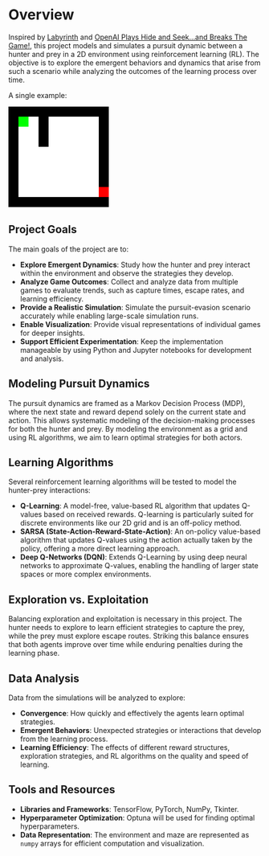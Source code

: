 # Overview

Inspired by [Labyrinth](https://en.wikipedia.org/wiki/Labyrinth) and [OpenAI Plays Hide and Seek…and Breaks The Game!](https://www.youtube.com/watch?v=Lu56xVlZ40M), this project models and simulates a pursuit dynamic between a hunter and prey in a 2D environment using reinforcement learning (RL). The objective is to explore the emergent behaviors and dynamics that arise from such a scenario while analyzing the outcomes of the learning process over time.

A single example:

![Game 1 GIF](./src/gif_data/Game_4.gif)

## Project Goals

The main goals of the project are to:

- **Explore Emergent Dynamics**: Study how the hunter and prey interact within the environment and observe the strategies they develop.
- **Analyze Game Outcomes**: Collect and analyze data from multiple games to evaluate trends, such as capture times, escape rates, and learning efficiency.
- **Provide a Realistic Simulation**: Simulate the pursuit-evasion scenario accurately while enabling large-scale simulation runs.
- **Enable Visualization**: Provide visual representations of individual games for deeper insights.
- **Support Efficient Experimentation**: Keep the implementation manageable by using Python and Jupyter notebooks for development and analysis.

## Modeling Pursuit Dynamics

The pursuit dynamics are framed as a Markov Decision Process (MDP), where the next state and reward depend solely on the current state and action. This allows systematic modeling of the decision-making processes for both the hunter and prey. By modeling the environment as a grid and using RL algorithms, we aim to learn optimal strategies for both actors.

## Learning Algorithms

Several reinforcement learning algorithms will be tested to model the hunter-prey interactions:

- **Q-Learning**: A model-free, value-based RL algorithm that updates Q-values based on received rewards. Q-learning is particularly suited for discrete environments like our 2D grid and is an off-policy method.
- **SARSA (State-Action-Reward-State-Action)**: An on-policy value-based algorithm that updates Q-values using the action actually taken by the policy, offering a more direct learning approach.
- **Deep Q-Networks (DQN)**: Extends Q-Learning by using deep neural networks to approximate Q-values, enabling the handling of larger state spaces or more complex environments.

## Exploration vs. Exploitation

Balancing exploration and exploitation is necessary in this project. The hunter needs to explore to learn efficient strategies to capture the prey, while the prey must explore escape routes. Striking this balance ensures that both agents improve over time while enduring penalties during the learning phase.

## Data Analysis

Data from the simulations will be analyzed to explore:

- **Convergence**: How quickly and effectively the agents learn optimal strategies.
- **Emergent Behaviors**: Unexpected strategies or interactions that develop from the learning process.
- **Learning Efficiency**: The effects of different reward structures, exploration strategies, and RL algorithms on the quality and speed of learning.

## Tools and Resources

- **Libraries and Frameworks**: TensorFlow, PyTorch, NumPy, Tkinter.
- **Hyperparameter Optimization**: Optuna will be used for finding optimal hyperparameters.
- **Data Representation**: The environment and maze are represented as `numpy` arrays for efficient computation and visualization.
